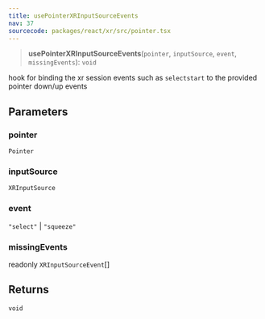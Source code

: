 ```yaml
---
title: usePointerXRInputSourceEvents
nav: 37
sourcecode: packages/react/xr/src/pointer.tsx
---
```


> **usePointerXRInputSourceEvents**(`pointer`, `inputSource`, `event`, `missingEvents`): `void`

hook for binding the xr session events such as `selectstart` to the provided pointer down/up events

## Parameters

### pointer

`Pointer`

### inputSource

`XRInputSource`

### event

`"select"` | `"squeeze"`

### missingEvents

readonly `XRInputSourceEvent`[]

## Returns

`void`
